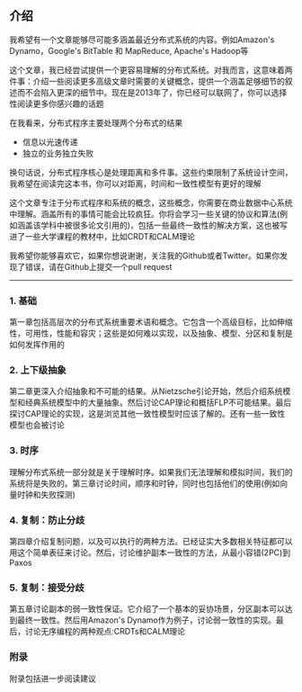 ## 介绍

我希望有一个文章能够尽可能多涵盖最近分布式系统的内容。例如Amazon's Dynamo，Google's BitTable 和 MapReduce, Apache's Hadoop等

这个文章，我已经尝试提供一个更容易理解的分布式系统。对我而言，这意味着两件事：介绍一些阅读更多高级文章时需要的关键概念，提供一个涵盖足够细节的叙述而不会陷入更深的细节中。现在是2013年了，你已经可以联网了，你可以选择性阅读更多你感兴趣的话题

在我看来，分布式程序主要处理两个分布式的结果
- 信息以光速传递
- 独立的业务独立失败

换句话说，分布式程序核心是处理距离和多件事。这些约束限制了系统设计空间，我希望在阅读完这本书，你可以对距离，时间和一致性模型有更好的理解

这个文章专注于分布式程序和系统的概念，这些概念，你需要在商业数据中心系统中理解。涵盖所有的事情可能会比较疯狂。你将会学习一些关键的协议和算法(例如涵盖该学科中被很多论文引用的)，包括一些最终一致性的解决方案，这也被写进了一些大学课程的教材中，比如CRDT和CALM理论

我希望你能够喜欢它，如果你想说谢谢，关注我的Github或者Twitter。如果你发现了错误，请在Github上提交一个pull request

-------------------------------------------------------------------------------------
### 1. 基础
第一章包括高层次的分布式系统重要术语和概念。它包含一个高级目标，比如伸缩性，可用性，性能和容灾；这些是如何难以实现，以及抽象、模型、分区和复制是如何发挥作用的

### 2. 上下级抽象
第二章更深入介绍抽象和不可能的结果。从Nietzsche引论开始，然后介绍系统模型和经典系统模型中的大量抽象。然后讨论CAP理论和概括FLP不可能结果。最后探讨CAP理论的实现，这是浏览其他一致性模型时应该了解的。还有一些一致性模型也会被讨论

### 3. 时序
理解分布式系统一部分就是关于理解时序。如果我们无法理解和模拟时间，我们的系统将是失败的。第三章讨论时间，顺序和时钟，同时也包括他们的使用(例如向量时钟和失败探测)

### 4. 复制：防止分歧
第四章介绍复制问题，以及可以执行的两种方法。已经证实大多数相关特征都可以用这个简单表征来讨论。然后，讨论维护副本一致性的方法，从最小容错(2PC)到Paxos

### 5. 复制：接受分歧
第五章讨论副本的弱一致性保证。它介绍了一个基本的妥协场景，分区副本可以达到最终一致性。然后用Amazon's Dynamo作为例子，讨论弱一致性的实现。最后，讨论无序编程的两种观点:CRDTs和CALM理论

### 附录
附录包括进一步阅读建议


